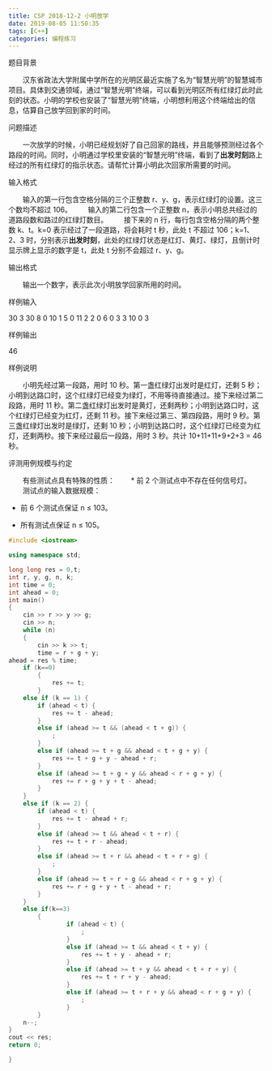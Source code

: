 ```yaml
---
title: CSP 2018-12-2 小明放学
date: 2019-08-05 11:50:35
tags: [C++]
categories: 编程练习
---
```


题目背景

　　汉东省政法大学附属中学所在的光明区最近实施了名为“智慧光明”的智慧城市项目。具体到交通领域，通过“智慧光明”终端，可以看到光明区所有红绿灯此时此刻的状态。小明的学校也安装了“智慧光明”终端，小明想利用这个终端给出的信息，估算自己放学回到家的时间。

问题描述

　　一次放学的时候，小明已经规划好了自己回家的路线，并且能够预测经过各个路段的时间。同时，小明通过学校里安装的“智慧光明”终端，看到了**出发时刻**路上经过的所有红绿灯的指示状态。请帮忙计算小明此次回家所需要的时间。

输入格式

　　输入的第一行包含空格分隔的三个正整数 r、y、g，表示红绿灯的设置。这三个数均不超过 106。
　　输入的第二行包含一个正整数 n，表示小明总共经过的道路段数和路过的红绿灯数目。
　　接下来的 n 行，每行包含空格分隔的两个整数 k、t。k=0 表示经过了一段道路，将会耗时 t 秒，此处 t 不超过 106；k=1、2、3 时，分别表示**出发时刻**，此处的红绿灯状态是红灯、黄灯、绿灯，且倒计时显示牌上显示的数字是 t，此处 t 分别不会超过 r、y、g。

输出格式

　　输出一个数字，表示此次小明放学回家所用的时间。

样例输入

30 3 30
8
0 10
1 5
0 11
2 2
0 6
0 3
3 10
0 3

样例输出

46

样例说明

　　小明先经过第一段路，用时 10 秒。第一盏红绿灯出发时是红灯，还剩 5 秒；小明到达路口时，这个红绿灯已经变为绿灯，不用等待直接通过。接下来经过第二段路，用时 11 秒。第二盏红绿灯出发时是黄灯，还剩两秒；小明到达路口时，这个红绿灯已经变为红灯，还剩 11 秒。接下来经过第三、第四段路，用时 9 秒。第三盏红绿灯出发时是绿灯，还剩 10 秒；小明到达路口时，这个红绿灯已经变为红灯，还剩两秒。接下来经过最后一段路，用时 3 秒。共计 10+11+11+9+2+3 = 46 秒。

评测用例规模与约定

　　有些测试点具有特殊的性质：
　　* 前 2 个测试点中不存在任何信号灯。
　　测试点的输入数据规模：
　　
  * 前 6 个测试点保证 n ≤ 103。

  * 所有测试点保证 n ≤ 105。

      <!--more-->

```c++
#include <iostream>

using namespace std;

long long res = 0,t;
int r, y, g, n, k;
int time = 0;
int ahead = 0;
int main()
{
	cin >> r >> y >> g;
	cin >> n;
	while (n) 
	{   
		cin >> k >> t;
		time = r + g + y;
ahead = res % time;
	if (k==0) 
		{
			res += t;
		}
	else if (k == 1) {
		if (ahead < t) {
			res += t - ahead;
		}
		else if (ahead >= t && (ahead < t + g)) {
			;
		}
		else if (ahead >= t + g && ahead < t + g + y) {
			res += t + g + y - ahead + r;
		}
		else if (ahead >= t + g + y && ahead < r + g + y) {
			res += r + g + y + t - ahead;
		}
	}
	else if (k == 2) {
		if (ahead < t) {
			res += t - ahead + r;
		}
		else if (ahead >= t && ahead < t + r) {
			res += t + r - ahead;
		}
		else if (ahead >= t + r && ahead < t + r + g) {
			;
		}
		else if (ahead >= t + r + g && ahead < r + g + y) {
			res += r + g + y + t - ahead + r;
		}
	}
	else if(k==3)
		{
				if (ahead < t) {
					;
				}
				else if (ahead >= t && ahead < t + y) {
					res += t + y - ahead + r;
				}
				else if (ahead >= t + y && ahead < t + r + y) {
					res += t + r + y - ahead;
				}
				else if (ahead >= t + r + y && ahead < r + g + y) {
					;
				}
		}
	n--;
}
cout << res;
return 0;

}
```

